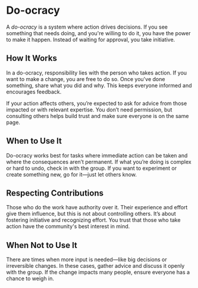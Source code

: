 # Do-ocracy

A *do-ocracy* is a system where action drives decisions. If you see something that needs doing, and you're willing to do it, you have the power to make it happen. Instead of waiting for approval, you take initiative.

## How It Works

In a do-ocracy, responsibility lies with the person who takes action. If you want to make a change, you are free to do so. Once you've done something, share what you did and why. This keeps everyone informed and encourages feedback.

If your action affects others, you’re expected to ask for advice from those impacted or with relevant expertise. You don’t need permission, but consulting others helps build trust and make sure everyone is on the same page.

## When to Use It

Do-ocracy works best for tasks where immediate action can be taken and where the consequences aren’t permanent. If what you’re doing is complex or hard to undo, check in with the group. If you want to experiment or create something new, go for it—just let others know.

## Respecting Contributions

Those who do the work have authority over it. Their experience and effort give them influence, but this is not about controlling others. It’s about fostering initiative and recognizing effort. You trust that those who take action have the community's best interest in mind.

## When Not to Use It

There are times when more input is needed—like big decisions or irreversible changes. In these cases, gather advice and discuss it openly with the group. If the change impacts many people, ensure everyone has a chance to weigh in.
